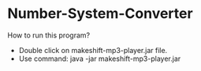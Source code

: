 # Number-System-Converter
How to run this program?
 - Double click on makeshift-mp3-player.jar file.
 - Use command: java -jar makeshift-mp3-player.jar
